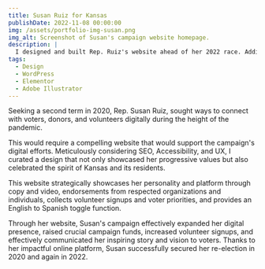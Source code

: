 ```yaml
---
title: Susan Ruiz for Kansas
publishDate: 2022-11-08 00:00:00
img: /assets/portfolio-img-susan.png
img_alt: Screenshot of Susan's campaign website homepage.
description: |
  I designed and built Rep. Ruiz's website ahead of her 2022 race. Additionally, I assisted with the copywriting in English and Spanish.
tags:
  - Design
  - WordPress
  - Elementor
  - Adobe Illustrator
---
```


Seeking a second term in 2020, Rep. Susan Ruiz, sought ways to connect with voters, donors, and volunteers digitally during the height of the pandemic. 

This would require a compelling website that would support the campaign's digital efforts. Meticulously considering SEO, Accessibility, and UX, I curated a design that not only showcased her progressive values but also celebrated the spirit of Kansas and its residents.

This website strategically showcases her personality and platform through copy and video, endorsements from respected organizations and individuals, collects volunteer signups and voter priorities, and provides an English to Spanish toggle function.

Through her website, Susan's campaign effectively expanded her digital presence, raised crucial campaign funds, increased volunteer signups, and effectively communicated her inspiring story and vision to voters. Thanks to her impactful online platform, Susan successfully secured her re-election in 2020 and again in 2022.


